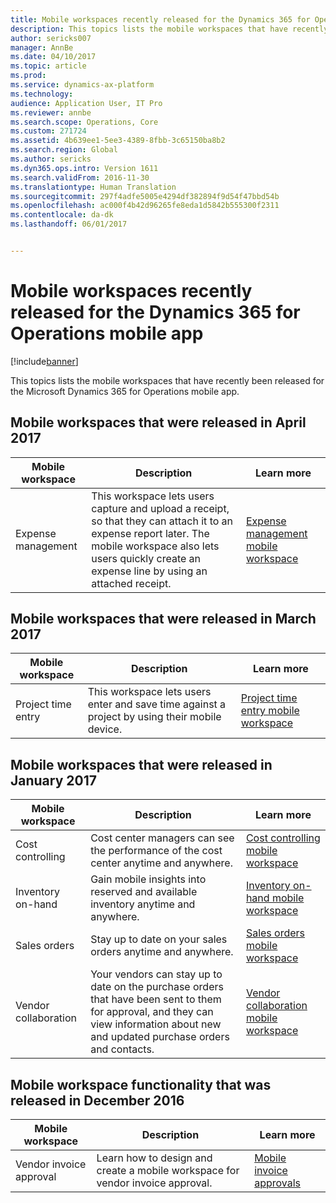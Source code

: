 ```yaml
---
title: Mobile workspaces recently released for the Dynamics 365 for Operations mobile app
description: This topics lists the mobile workspaces that have recently been released for the Microsoft Dynamics 365 for Operations mobile app.
author: sericks007
manager: AnnBe
ms.date: 04/10/2017
ms.topic: article
ms.prod: 
ms.service: dynamics-ax-platform
ms.technology: 
audience: Application User, IT Pro
ms.reviewer: annbe
ms.search.scope: Operations, Core
ms.custom: 271724
ms.assetid: 4b639ee1-5ee3-4389-8fbb-3c65150ba8b2
ms.search.region: Global
ms.author: sericks
ms.dyn365.ops.intro: Version 1611
ms.search.validFrom: 2016-11-30
ms.translationtype: Human Translation
ms.sourcegitcommit: 297f4adfe5005e4294df382894f9d54f47bbd54b
ms.openlocfilehash: ac000f4b42d96265fe8eda1d5842b555300f2311
ms.contentlocale: da-dk
ms.lasthandoff: 06/01/2017


---
```


# <a name="mobile-workspaces-recently-released-for-the-dynamics-365-for-operations-mobile-app"></a>Mobile workspaces recently released for the Dynamics 365 for Operations mobile app

[!include[banner](../includes/banner.md)]



This topics lists the mobile workspaces that have recently been released for the Microsoft Dynamics 365 for Operations mobile app.

<a name="mobile-workspaces-that-were-released-in-april-2017"></a>Mobile workspaces that were released in April 2017
--------------------------------------------------

| Mobile workspace   | Description                                                                                                                                                                                                      | Learn more                                                                                                      |
|--------------------|------------------------------------------------------------------------------------------------------------------------------------------------------------------------------------------------------------------|-----------------------------------------------------------------------------------------------------------------|
| Expense management | This workspace lets users capture and upload a receipt, so that they can attach it to an expense report later. The mobile workspace also lets users quickly create an expense line by using an attached receipt. | [Expense management mobile workspace](/dynamics365/operations/financials/expense-management/expense-management-mobile-workspace) |

## <a name="mobile-workspaces-that-were-released-in-march-2017"></a>Mobile workspaces that were released in March 2017
| Mobile workspace   | Description                                                                                   | Learn more                                                                                                                                                                              |
|--------------------|-----------------------------------------------------------------------------------------------|-----------------------------------------------------------------------------------------------------------------------------------------------------------------------------------------|
| Project time entry | This workspace lets users enter and save time against a project by using their mobile device. | [Project time entry mobile workspace](/dynamics365/operations/financials/project-management/project-time-entry-mobile-workspace) |

## <a name="mobile-workspaces-that-were-released-in-january-2017"></a>Mobile workspaces that were released in January 2017
| Mobile workspace     | Description                                                                                                                                                                         | Learn more                                                                                                                                                        |
|----------------------|-------------------------------------------------------------------------------------------------------------------------------------------------------------------------------------|-------------------------------------------------------------------------------------------------------------------------------------------------------------------|
| Cost controlling     | Cost center managers can see the performance of the cost center anytime and anywhere.                                                                                               | [Cost controlling mobile workspace](/dynamics365/operations/financials/cost-accounting/cost-controlling-mobile-workspace)         |
| Inventory on-hand    | Gain mobile insights into reserved and available inventory anytime and anywhere.                                                                                                    | [Inventory on-hand mobile workspace](/dynamics365/operations/scm/inventory/inventory-on-hand-mobile-workspace)       |
| Sales orders         | Stay up to date on your sales orders anytime and anywhere.                                                                                                                          | [Sales orders mobile workspace](/dynamics365/operations/scm/sales-marketing/sales-orders-mobile-workspace)                 |
| Vendor collaboration | Your vendors can stay up to date on the purchase orders that have been sent to them for approval, and they can view information about new and updated purchase orders and contacts. | [Vendor collaboration mobile workspace](/dynamics365/operations/supply-chain/procurement/vendor-collaboration-mobile-workspace) |

## <a name="mobile-workspace-functionality-that-was-released-in-december-2016"></a>Mobile workspace functionality that was released in December 2016
| Mobile workspace        | Description                                                                    | Learn more                                                                                                            |
|-------------------------|--------------------------------------------------------------------------------|-----------------------------------------------------------------------------------------------------------------------|
| Vendor invoice approval | Learn how to design and create a mobile workspace for vendor invoice approval. | [Mobile invoice approvals](/dynamics365/operations/financials/accounts-payable/mobile-invoice-approvals) |







